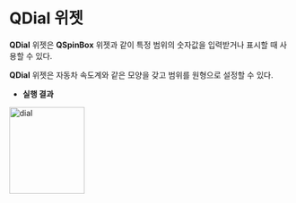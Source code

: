 # QDial 위젯

**QDial** 위젯은 **QSpinBox** 위젯과 같이 특정 범위의 숫자값을 입력받거나 표시할 때 사용할 수 있다.

**QDial** 위젯은 자동차 속도계와 같은 모양을 갖고 범위를 원형으로 설정할 수 있다.

+ **실행 결과**<br>
<img width="134" height="155" alt="dial" src="https://github.com/user-attachments/assets/7be62a29-9db1-4a81-b0b9-591d091b7529" />
